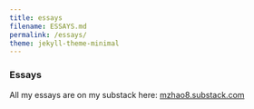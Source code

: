 ```yaml
---
title: essays
filename: ESSAYS.md
permalink: /essays/
theme: jekyll-theme-minimal
---
```

### Essays

All my essays are on my substack here: [mzhao8.substack.com](https://mzhao8.substack.com/)
